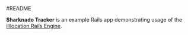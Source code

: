 #README

**Sharknado Tracker** is an example Rails app demonstrating usage of the [illlocation Rails Engine](https://github.com/illCorp/illlocation).
